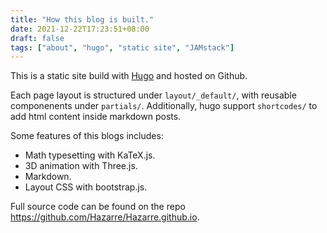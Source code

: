 ```yaml
---
title: "How this blog is built."
date: 2021-12-22T17:23:51+08:00
draft: false
tags: ["about", "hugo", "static site", "JAMstack"]
---
```


This is a static site build with [Hugo](https://gohugo.io/) and hosted on Github. 

Each page layout is structured under `layout/_default/`, with reusable componenents under `partials/`. Additionally, hugo support `shortcodes/` to add html content inside markdown posts.

Some features of this blogs includes: 
- Math typesetting with KaTeX.js.
- 3D animation with Three.js.
- Markdown. 
- Layout CSS with bootstrap.js.

Full source code can be found on the repo https://github.com/Hazarre/Hazarre.github.io. 

